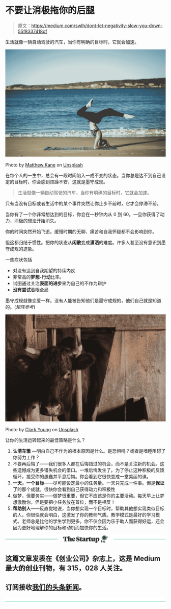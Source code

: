 # 不要让消极拖你的后腿

> 原文：<https://medium.com/swlh/dont-let-negativity-slow-you-down-55f8337418df>

生活就像一辆自动驾驶的汽车，当你有明确的目标时，它就会加速。

![](img/8ffd79bf02a4c8149ca6788280455dd2.png)

Photo by [Matthew Kane](https://unsplash.com/photos/78T99kbcp_4?utm_source=unsplash&utm_medium=referral&utm_content=creditCopyText) on [Unsplash](https://unsplash.com/search/photos/optimism?utm_source=unsplash&utm_medium=referral&utm_content=creditCopyText)

在每个人的一生中，总会有一段时间陷入一成不变的状态。当你总是达不到自己设定的目标时，你会感到烦躁不安，这就是墨守成规。

> 生活就像一辆自动驾驶的汽车，当你有明确的目标时，它就会加速。

只有当没有目标或者生活中的某个事件突然让你止步不前时，它才会停滞不前。

当你有了一个你非常想达到的目标，你会在一秒钟内从 0 到 60。一旦你获得了动力，消极的想法开始消失。

你的时间突然开始飞逝。缓慢时期的无聊、痛苦和自我怀疑都不会影响到你。

但这都归结于惯性。把你的状态从**闲散**变成**潇洒**的难度。许多人甚至没有意识到墨守成规的迹象。

一些症状包括

*   对没有达到自我期望的持续内疚
*   非常高的**梦想-行动**比率。
*   试图通过关注**表面的进步**来为自己的不作为辩护
*   **没有尝试**着眼全局

墨守成规就像恋爱一样。没有人能被告知他们是墨守成规的，他们自己就是知道的。(*矩阵参考*)

![](img/20ae7d6e6953b0962624ea88b59a1075.png)

Photo by [Clark Young](https://unsplash.com/photos/7cYehJGcoSI?utm_source=unsplash&utm_medium=referral&utm_content=creditCopyText) on [Unsplash](https://unsplash.com/search/photos/stuck?utm_source=unsplash&utm_medium=referral&utm_content=creditCopyText)

让你的生活运转起来的最佳策略是什么？

1.  **认清车辙** —明白自己不作为的根本原因是什么。是恐惧吗？或者是嗜睡阻碍了你努力工作？
2.  不要再后悔了——我们很多人都在后悔错过的机会，而不是关注新的机会。这些遗憾成为更多错失机会的借口。一堆后悔发生了。为了停止这种积极的反馈循环，接受你的愚蠢并平息后悔。你会看到它很快变成一堂美丽的课。
3.  **一天，一个目标**——尽可能设定最小的任务量。一天只完成一件事。但是**保证了**的那个成就。很快你会看到自己获得动力和积极性
4.  做梦，但要务实——做梦很重要，但它不应该是你的主要活动。每天早上让梦想激励你，但是要把小任务放在首位，而不是相反！
5.  **帮助别人**——反直觉地说，当你想实现一个目标时，帮助其他想实现类似目标的人。你很快就会明白，这激发了你的教师气质。教学模式是最好的学习模式。老师总是比他的学生学到更多。你不仅会因为乐于助人而获得好运，还会因为更好地理解你的目标和动机而加快你的生活。

[![](img/308a8d84fb9b2fab43d66c117fcc4bb4.png)](https://medium.com/swlh)

## 这篇文章发表在《创业公司》杂志上，这是 Medium 最大的创业刊物，有 315，028 人关注。

## 订阅接收[我们的头条新闻](http://growthsupply.com/the-startup-newsletter/)。

[![](img/b0164736ea17a63403e660de5dedf91a.png)](https://medium.com/swlh)